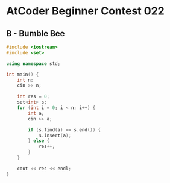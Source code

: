 # AtCoder Beginner Contest 022
## B - Bumble Bee
```cpp
#include <iostream>
#include <set>

using namespace std;

int main() {
    int n;
    cin >> n;

    int res = 0;
    set<int> s;
    for (int i = 0; i < n; i++) {
        int a;
        cin >> a;

        if (s.find(a) == s.end()) {
            s.insert(a);
        } else {
            res++;
        }
    }

    cout << res << endl;
}
```
